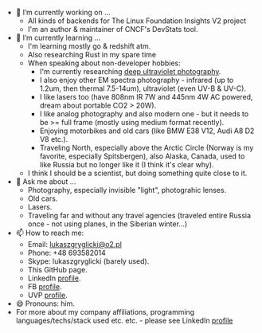 - 🔭 I’m currently working on ...
  - All kinds of backends for The Linux Foundation Insights V2 project
  - I'm an author & maintainer of CNCF's DevStats tool.
- 🌱 I’m currently learning ...
  - I'm learning mostly go & redshift atm.
  - Also researching Rust in my spare time
  - When speaking about non-developer hobbies:
    - I'm currently researching [deep ultraviolet photography](https://www.ultravioletphotography.com/content/index.php?/profile/368-lukaszgryglicki/).
    - I also enjoy other EM spectra photography - infrared (up to 1.2um, then thermal 7.5-14um), ultraviolet (even UV-B & UV-C).
    - I like lasers too (have 808nm IR 7W and 445nm 4W AC powered, dream about portable CO2 > 20W).
    - I like analog photography and also modern one - but it needs to be >= full frame (mostly using medium format recently).
    - Enjoying motorbikes and old cars (like BMW E38 V12, Audi A8 D2 V8 etc.).
    - Traveling North, especially above the Arctic Circle (Norway is my favorite, especially Spitsbergen), also Alaska, Canada, used to like Russia but no longer like it (I think it's clear why).
  - I think I should be a scientist, but doing something quite close to it.
- 💬 Ask me about ...
  - Photography, especially invisible "light", photograhic lenses.
  - Old cars.
  - Lasers.
  - Traveling far and without any travel agencies (traveled entire Russia once - not using planes, in the Siberian winter...)
- 📫 How to reach me:
  - Email: lukaszgryglicki@o2.pl
  - Phone: +48 693582014
  - Skype: lukaszgryglicki (barely used).
  - This GitHub page.
  - LinkedIn [profile](https://www.linkedin.com/in/lukasz-gryglicki-89a6a678/).
  - FB [profile](https://www.facebook.com/lukasz.gryglicki/).
  - UVP [profile](https://www.ultravioletphotography.com/content/index.php?/profile/368-lukaszgryglicki/).
- 😄 Pronouns: him.
- For more about my company affiliations, programming languages/techs/stack used etc. etc. - please see LinkedIn [profile](https://www.linkedin.com/in/lukasz-gryglicki-89a6a678/)
